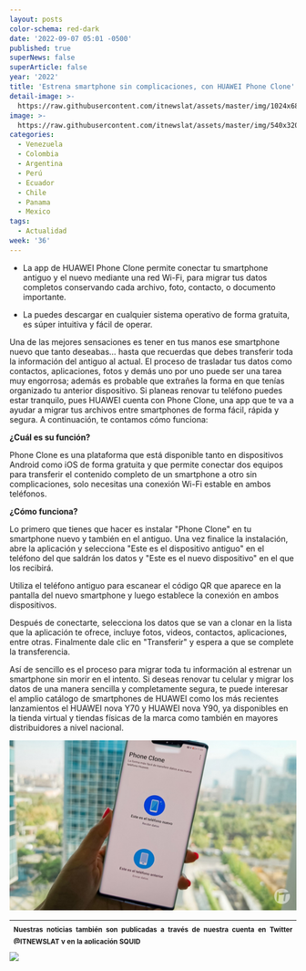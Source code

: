 ```yaml
---
layout: posts
color-schema: red-dark
date: '2022-09-07 05:01 -0500'
published: true
superNews: false
superArticle: false
year: '2022'
title: 'Estrena smartphone sin complicaciones, con HUAWEI Phone Clone'
detail-image: >-
  https://raw.githubusercontent.com/itnewslat/assets/master/img/1024x680/huawei-app-g.jpg
image: >-
  https://raw.githubusercontent.com/itnewslat/assets/master/img/540x320/huawei-app-p.jpg
categories:
  - Venezuela
  - Colombia
  - Argentina
  - Perú
  - Ecuador
  - Chile
  - Panama
  - Mexico
tags:
  - Actualidad
week: '36'
---
```

- La app de HUAWEI Phone Clone permite conectar tu smartphone antiguo y el nuevo mediante una red Wi-Fi, para migrar tus datos completos conservando cada archivo, foto, contacto, o documento importante.

- La puedes descargar en cualquier sistema operativo de forma gratuita, es súper intuitiva y fácil de operar.

Una de las mejores sensaciones es tener en tus manos ese smartphone nuevo que tanto deseabas… hasta que recuerdas que debes transferir toda la información del antiguo al actual. El proceso de trasladar tus datos como contactos, aplicaciones, fotos y demás uno por uno puede ser una tarea muy engorrosa; además es probable que extrañes la forma en que tenías organizado tu anterior dispositivo. Si planeas renovar tu teléfono puedes estar tranquilo, pues HUAWEI cuenta con Phone Clone, una app que te va a ayudar a migrar tus archivos entre smartphones de forma fácil, rápida y segura. A continuación, te contamos cómo funciona:
 
**¿Cuál es su función?**

Phone Clone es una plataforma que está disponible tanto en dispositivos Android como iOS de forma gratuita y que permite conectar dos equipos para transferir el contenido completo de un smartphone a otro sin complicaciones, solo necesitas una conexión Wi-Fi estable en ambos teléfonos.
 
**¿Cómo funciona?**
 
Lo primero que tienes que hacer es instalar "Phone Clone" en tu smartphone nuevo y también en el antiguo. Una vez finalice la instalación, abre la aplicación y selecciona "Este es el dispositivo antiguo" en el teléfono del que saldrán los datos y "Este es el nuevo dispositivo" en el que los recibirá.
 
Utiliza el teléfono antiguo para escanear el código QR que aparece en la pantalla del nuevo smartphone y luego establece la conexión en ambos dispositivos.
 
Después de conectarte, selecciona los datos que se van a clonar en la lista que la aplicación te ofrece, incluye fotos, videos, contactos, aplicaciones, entre otras. Finalmente dale clic en "Transferir" y espera a que se complete la transferencia.
 
Así de sencillo es el proceso para migrar toda tu información al estrenar un smartphone sin morir en el intento. Si deseas renovar tu celular y migrar los datos de una manera sencilla y completamente segura, te puede interesar el amplio catálogo de smartphones de HUAWEI como los más recientes lanzamientos el HUAWEI nova Y70 y HUAWEI nova Y90, ya disponibles en la tienda virtual y tiendas físicas de la marca como también en mayores distribuidores a nivel nacional.

![](https://raw.githubusercontent.com/itnewslat/assets/master/img/540x320/huawei-app-p.jpg)

<table style="height: 42px;" width="569">
<tbody>
<tr>
<td style="text-align: justify;"><sub><strong>Nuestras noticias también son publicadas a través de nuestra cuenta en Twitter <a href="https://twitter.com/itnewslat?lang=es">@ITNEWSLAT</a> y en la aplicación <a href="https://squidapp.co/en/">SQUID</a></strong></sub></td>
</tr>
</tbody>
</table>

<img src="https://tracker.metricool.com/c3po.jpg?hash=56f88a41e39ab42c063cc51676587a04"/>